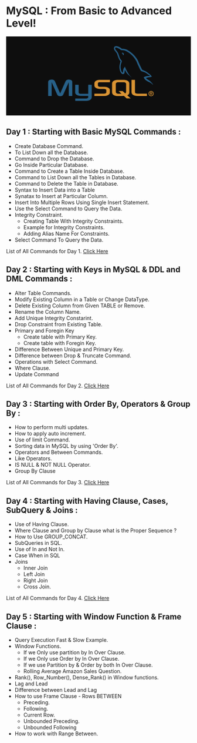 # MySQL : From Basic to Advanced Level!
![](/images/sql3.png)

## Day 1 : Starting with Basic MySQL Commands :

  - Create Database Command.
  - To List Down all the Database.
  - Command to Drop the Database.
  - Go Inside Particular Database.
  - Command to Create a Table Inside Database.
  - Command to List Down all the Tables in Database.
  - Command to Delete the Table in Database.
  - Syntax to Insert Data into a Table
  - Synatax to Insert at Particular Column.
  - Insert Into Multiple Rows Using Single Insert Statement.
  - Use the Select Command to Query the Data.
  - Integrity Constraint.
     - Creating Table With Integrity Constraints.
     - Example for Integrity Constraints.
     - Adding Alias Name For Constraints.
- Select Command To Query the Data.

List of All Commands for Day 1. [Click Here](https://github.com/TheData-Guy/SQL/tree/main/iNeuron%20BigDataBoot%20Camp%20SQL%20Class/Day%201)

## Day 2 : Starting with Keys in MySQL & DDL and DML Commands :

- Alter Table Commands.
- Modify Existing Column in a Table or Change DataType.
- Delete Existing Column from Given TABLE or Remove.
- Rename the Column Name.
- Add Unique Integrity Constarint.
- Drop Constraint from Existing Table.
- Primary and Foregin Key
  -  Create table with Primary Key.
  -  Create table with Foregin Key.
- Difference Between Unique and Primary Key.
- Difference between Drop & Truncate Command.
- Operations with Select Command.
- Where Clause.
- Update Command


List of All Commands for Day 2. [Click Here](https://github.com/TheData-Guy/SQL/tree/main/iNeuron%20BigDataBoot%20Camp%20SQL%20Class/Day%202)


## Day 3 : Starting with Order By, Operators & Group By :

- How to perform multi updates.
- How to apply auto increment.
- Use of limit Command.
- Sorting data in MySQL by using 'Order By'.
- Operators and Between Commands.
- Like Operators.
- IS NULL & NOT NULL Operator.
- Group By Clause


List of All Commands for Day 3. [Click Here](https://github.com/TheData-Guy/SQL/tree/main/iNeuron%20BigDataBoot%20Camp%20SQL%20Class/Day%203)

## Day 4 : Starting with Having Clause, Cases, SubQuery & Joins :

- Use of Having Clause.
- Where Clause and Group by Clause what is the Proper Sequence ?
- How to Use GROUP_CONCAT.
- SubQueries in SQL.
- Use of In and Not In.
- Case When in SQL
- Joins 
  - Inner Join
  - Left Join
  - Right Join
  - Cross Join.


List of All Commands for Day 4. [Click Here](https://github.com/TheData-Guy/SQL/tree/main/iNeuron%20BigDataBoot%20Camp%20SQL%20Class/Day%204)


## Day 5 : Starting with Window Function & Frame Clause :

- Query Execution Fast & Slow Example.
- Window Functions.
  - If we Only use partition by In Over Clause.
  - If we Only use Order by In Over Clause.
  - If we use Partition by & Order by both In Over Clause.
  - Rolling Average Amazon Sales Question.
- Rank(), Row_Number(), Dense_Rank() in Window functions.
- Lag and Lead
- Difference between Lead and Lag
- How to use Frame Clause - Rows BETWEEN
  - Preceding.
  - Following.
  - Current Row.
  - Unbounded Preceding.
  - Unbounded Following
- How to work with Range Between.
